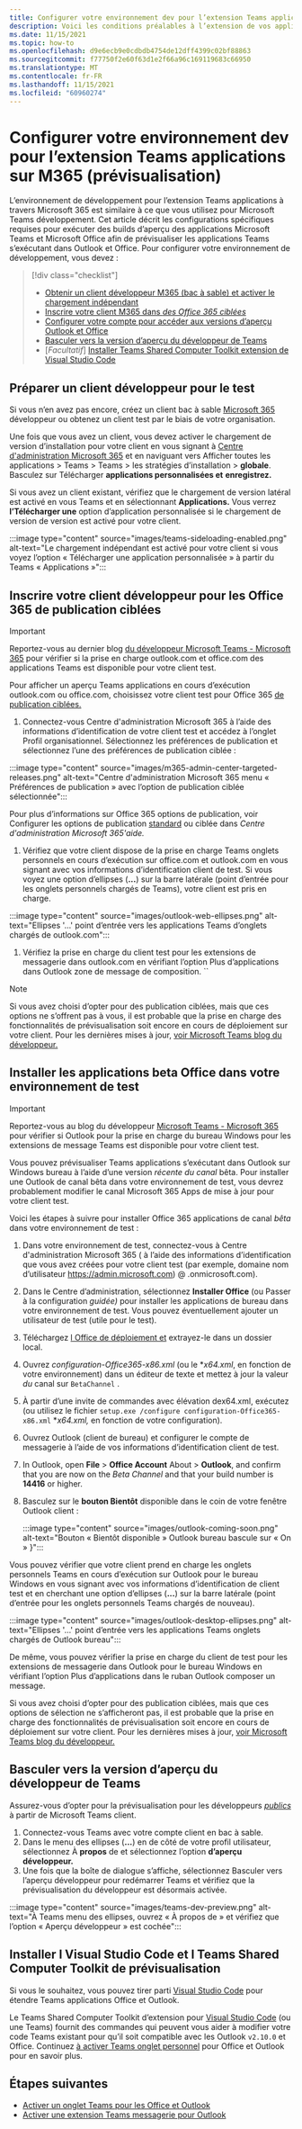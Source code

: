 ```yaml
---
title: Configurer votre environnement dev pour l’extension Teams applications à travers Microsoft 365
description: Voici les conditions préalables à l’extension de vos applications Teams à travers Microsoft 365
ms.date: 11/15/2021
ms.topic: how-to
ms.openlocfilehash: d9e6ecb9e0cdbdb4754de12dff4399c02bf88863
ms.sourcegitcommit: f77750f2e60f63d1e2f66a96c169119683c66950
ms.translationtype: MT
ms.contentlocale: fr-FR
ms.lasthandoff: 11/15/2021
ms.locfileid: "60960274"
---
```

# <a name="set-up-your-dev-environment-for-extending-teams-apps-across-m365-preview"></a>Configurer votre environnement dev pour l’extension Teams applications sur M365 (prévisualisation)

L’environnement de développement pour l’extension Teams applications à travers Microsoft 365 est similaire à ce que vous utilisez pour Microsoft Teams développement. Cet article décrit les configurations spécifiques requises pour exécuter des builds d’aperçu des applications Microsoft Teams et Microsoft Office afin de prévisualiser les applications Teams s’exécutant dans Outlook et Office. Pour configurer votre environnement de développement, vous devez :

> [!div class="checklist"]
> * [Obtenir un client développeur M365 (bac à sable) et activer le chargement indépendant](#prepare-a-developer-tenant-for-testing)
> * [Inscrire votre client M365 dans *des Office 365 ciblées*](#enroll-your-developer-tenant-for-office-365-targeted-releases)
> * [Configurer votre compte pour accéder aux versions d’aperçu Outlook et Office](#install-beta-office-apps-in-your-test-environment)
> * [Basculer vers la version d’aperçu du développeur de Teams](#switch-to-the-developer-preview-version-of-teams)
> * [*Facultatif*] [Installer Teams Shared Computer Toolkit extension de Visual Studio Code](#install-visual-studio-code-and-teams-toolkit-preview-extension)

## <a name="prepare-a-developer-tenant-for-testing"></a>Préparer un client développeur pour le test

Si vous n’en avez pas encore, créez un client bac à sable [Microsoft 365](/office/developer-program/microsoft-365-developer-program-get-started) développeur ou obtenez un client test par le biais de votre organisation.

Une fois que vous avez un [](/microsoftteams/platform/concepts/build-and-test/prepare-your-o365-tenant#enable-custom-teams-apps-and-turn-on-custom-app-uploading) client, vous devez activer le chargement de version d’installation pour votre client en vous signant à [Centre d'administration Microsoft 365](https://admin.microsoft.com) et en naviguant vers Afficher toutes les applications > Teams > Teams > les stratégies d’installation > **globale**.  Basculez sur Télécharger **applications personnalisées et** **enregistrez.**

Si vous avez un client existant, vérifiez que le chargement de version latéral est activé en vous Teams et en sélectionnant **Applications.** Vous verrez **l’Télécharger une** option d’application personnalisée si le chargement de version de version est activé pour votre client.

:::image type="content" source="images/teams-sideloading-enabled.png" alt-text="Le chargement indépendant est activé pour votre client si vous voyez l’option « Télécharger une application personnalisée » à partir du Teams « Applications »":::

## <a name="enroll-your-developer-tenant-for-office-365-targeted-releases"></a>Inscrire votre client développeur pour les Office 365 de publication ciblées

> [!IMPORTANT]
> Reportez-vous au dernier blog [du développeur Microsoft Teams - Microsoft 365](https://devblogs.microsoft.com/microsoft365dev/category/teams/) pour vérifier si la prise en charge outlook.com et office.com des applications Teams est disponible pour votre client test.

Pour afficher un aperçu Teams applications en cours d’exécution outlook.com ou office.com, choisissez votre client test pour Office 365 [de publication ciblées.](/microsoft-365/admin/manage/release-options-in-office-365#targeted-release)

1. Connectez-vous Centre d'administration Microsoft 365 à l’aide des informations d’identification de  votre client test et  accédez à l’onglet Profil organisationnel. Sélectionnez les préférences de publication et sélectionnez l’une des préférences de publication ciblée : [](https://admin.microsoft.com/AdminPortal/Home?#/Settings/OrganizationProfile)

:::image type="content" source="images/m365-admin-center-targeted-releases.png" alt-text="Centre d'administration Microsoft 365 menu « Préférences de publication » avec l’option de publication ciblée sélectionnée":::

Pour plus d’informations sur Office 365 options de publication, voir Configurer les options de publication [standard](/microsoft-365/admin/manage/release-options-in-office-365) ou ciblée dans *Centre d'administration Microsoft 365'aide.*

1. Vérifiez que votre client dispose de la prise en charge Teams onglets personnels en cours d’exécution sur office.com et outlook.com en vous signant avec vos informations d’identification client de test. Si vous voyez une option d’ellipses (**...**) sur la barre latérale (point d’entrée pour les onglets personnels chargés de Teams), votre client est pris en charge.

:::image type="content" source="images/outlook-web-ellipses.png" alt-text="Ellipses '...' point d’entrée vers les applications Teams d’onglets chargés de outlook.com":::

1. Vérifiez la prise en charge du client test pour  les extensions de messagerie dans outlook.com en vérifiant l’option Plus d’applications dans Outlook zone de message de composition.
``

> [!NOTE]
> Si vous avez choisi d’opter pour des publication ciblées, mais que ces options ne s’offrent pas à vous, il est probable que la prise en charge des fonctionnalités de prévisualisation soit encore en cours de déploiement sur votre client. Pour les dernières mises à jour, [voir Microsoft Teams blog du développeur.](https://devblogs.microsoft.com/microsoft365dev/category/teams/)

## <a name="install-beta-office-apps-in-your-test-environment"></a>Installer les applications beta Office dans votre environnement de test

> [!IMPORTANT]
> Reportez-vous au blog du développeur [Microsoft Teams - Microsoft 365](https://devblogs.microsoft.com/microsoft365dev/category/teams/) pour vérifier si Outlook pour la prise en charge du bureau Windows pour les extensions de message Teams est disponible pour votre client test.

Vous pouvez prévisualiser Teams applications s’exécutant dans Outlook sur Windows bureau à l’aide d’une version *récente du canal* bêta. Pour installer une Outlook de canal bêta dans votre environnement de [](/deployoffice/change-update-channels?WT.mc_id=M365-MVP-5002016) test, vous devrez probablement modifier le canal Microsoft 365 Apps de mise à jour pour votre client test.

Voici les étapes à suivre pour installer Office 365 applications de canal *bêta* dans votre environnement de test :

1. Dans votre environnement de test, connectez-vous à Centre d'administration Microsoft 365 ( à l’aide des informations d’identification que vous avez créées pour votre client test (par exemple, domaine nom d’utilisateur https://admin.microsoft.com)  @ .onmicrosoft.com).
1. Dans le Centre d’administration, sélectionnez **Installer Office** (ou Passer à la configuration *guidée)* pour installer les applications de bureau dans votre environnement de test. Vous pouvez éventuellement ajouter un utilisateur de test (utile pour le test).
1. Téléchargez [l Office de déploiement et](https://www.microsoft.com/download/details.aspx?id=49117) extrayez-le dans un dossier local.
1. Ouvrez *configuration-Office365-x86.xml* (ou le **x64.xml*, en fonction de votre environnement) dans un éditeur de texte et mettez à jour la valeur *du* canal sur `BetaChannel` .
1. À partir d’une invite de commandes avec élévation dex64.xml, exécutez (ou utilisez le fichier `setup.exe /configure configuration-Office365-x86.xml` **x64.xml,* en fonction de votre configuration).
1. Ouvrez Outlook (client de bureau) et configurer le compte de messagerie à l’aide de vos informations d’identification client de test.
1. In Outlook, open **File**  >  **Office Account** About  >  **Outlook**, and confirm that you are now on the *Beta Channel* and that your build number is **14416** or higher.
1. Basculez sur le **bouton Bientôt** disponible dans le coin de votre fenêtre Outlook client :

   :::image type="content" source="images/outlook-coming-soon.png" alt-text="Bouton « Bientôt disponible » Outlook bureau bascule sur « On » }":::

Vous pouvez vérifier que votre client prend en charge les onglets personnels Teams en cours d’exécution sur Outlook pour le bureau Windows en vous signant avec vos informations d’identification de client test et en cherchant une option d’ellipses (**...**) sur la barre latérale (point d’entrée pour les onglets personnels Teams chargés de nouveau).

:::image type="content" source="images/outlook-desktop-ellipses.png" alt-text="Ellipses '...' point d’entrée vers les applications Teams onglets chargés de Outlook bureau":::

De même, vous pouvez vérifier la prise en charge du client de test pour  les extensions de messagerie dans Outlook pour le bureau Windows en vérifiant l’option Plus d’applications dans le ruban Outlook composer un message.

Si vous avez choisi d’opter pour des publication ciblées, mais que ces options de sélection ne s’afficheront pas, il est probable que la prise en charge des fonctionnalités de prévisualisation soit encore en cours de déploiement sur votre client. Pour les dernières mises à jour, [voir Microsoft Teams blog du développeur.](https://devblogs.microsoft.com/microsoft365dev/category/teams/)

## <a name="switch-to-the-developer-preview-version-of-teams"></a>Basculer vers la version d’aperçu du développeur de Teams

Assurez-vous d’opter pour la prévisualisation pour les développeurs [*publics*](../resources/dev-preview/developer-preview-intro.md) à partir de Microsoft Teams client.

1. Connectez-vous Teams avec votre compte client en bac à sable.
1. Dans le menu des ellipses (**...**) en de côté de votre profil utilisateur, sélectionnez À **propos** de et sélectionnez l’option **d’aperçu développeur.**
1. Une fois que  la boîte de dialogue s’affiche, sélectionnez Basculer vers l’aperçu développeur pour redémarrer Teams et vérifiez que la prévisualisation du développeur est désormais activée.

:::image type="content" source="images/teams-dev-preview.png" alt-text="À Teams menu des ellipses, ouvrez « À propos de » et vérifiez que l’option « Aperçu développeur » est cochée":::

## <a name="install-visual-studio-code-and-teams-toolkit-preview-extension"></a>Installer l Visual Studio Code et l Teams Shared Computer Toolkit de prévisualisation

Si vous le souhaitez, vous pouvez tirer parti [Visual Studio Code](https://code.visualstudio.com/) pour étendre Teams applications Office et Outlook.

Le Teams Shared Computer Toolkit d’extension pour [Visual Studio Code](https://aka.ms/teams-toolkit) (ou une Teams) fournit des commandes qui peuvent vous aider à modifier votre code Teams existant pour qu’il soit compatible avec les Outlook `v2.10.0` et Office. Continuez [à activer Teams onglet personnel](extend-m365-teams-personal-tab.md) pour Office et Outlook pour en savoir plus.

## <a name="next-steps"></a>Étapes suivantes

- [Activer un onglet Teams pour les Office et Outlook](extend-m365-teams-personal-tab.md)
- [Activer une extension Teams messagerie pour Outlook](extend-m365-teams-message-extension.md)
